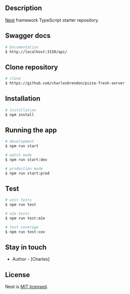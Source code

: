 ## Description

[Nest](https://github.com/nestjs/nest) framework TypeScript starter repository.

## Swagger docs
```bash
# Documentation
$ http://localhost:3150/api/
```

## Clone repository
```bash
# clone
$ https://github.com/charlesbrendon/pizza-fresh-server
```
## Installation

```bash
# installation
$ npm install
```

## Running the app

```bash
# development
$ npm run start

# watch mode
$ npm run start:dev

# production mode
$ npm run start:prod
```

## Test

```bash
# unit tests
$ npm run test

# e2e tests
$ npm run test:e2e

# test coverage
$ npm run test:cov
```

## Stay in touch

- Author - [Charles]
## License

Nest is [MIT licensed](LICENSE).
